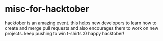 # misc-for-hacktober
hacktober is an amazing event. this helps new developers to learn how to create and merge pull requests and also encourages them to work on new projects. keep pushing to win t-shirts :0 happy hacktober!
